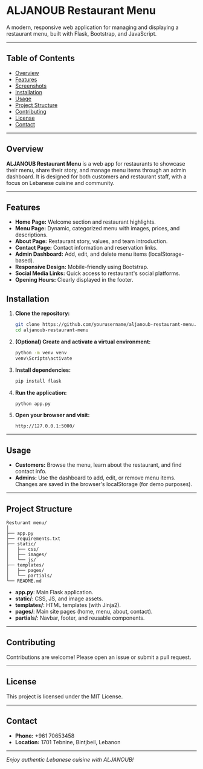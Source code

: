 # ALJANOUB Restaurant Menu

A modern, responsive web application for managing and displaying a restaurant menu, built with Flask, Bootstrap, and JavaScript.

---

## Table of Contents
- [Overview](#overview)
- [Features](#features)
- [Screenshots](#screenshots)
- [Installation](#installation)
- [Usage](#usage)
- [Project Structure](#project-structure)
- [Contributing](#contributing)
- [License](#license)
- [Contact](#contact)

---

## Overview

**ALJANOUB Restaurant Menu** is a web app for restaurants to showcase their menu, share their story, and manage menu items through an admin dashboard. It is designed for both customers and restaurant staff, with a focus on Lebanese cuisine and community.

---

## Features

- **Home Page:** Welcome section and restaurant highlights.
- **Menu Page:** Dynamic, categorized menu with images, prices, and descriptions.
- **About Page:** Restaurant story, values, and team introduction.
- **Contact Page:** Contact information and reservation links.
- **Admin Dashboard:** Add, edit, and delete menu items (localStorage-based).
- **Responsive Design:** Mobile-friendly using Bootstrap.
- **Social Media Links:** Quick access to restaurant's social platforms.
- **Opening Hours:** Clearly displayed in the footer.


## Installation

1. **Clone the repository:**
   ```sh
   git clone https://github.com/yourusername/aljanoub-restaurant-menu.git
   cd aljanoub-restaurant-menu
   ```

2. **(Optional) Create and activate a virtual environment:**
   ```sh
   python -m venv venv
   venv\Scripts\activate
   ```

3. **Install dependencies:**
   ```sh
   pip install flask
   ```

4. **Run the application:**
   ```sh
   python app.py
   ```

5. **Open your browser and visit:**
   ```
   http://127.0.0.1:5000/
   ```

---

## Usage

- **Customers:** Browse the menu, learn about the restaurant, and find contact info.
- **Admins:** Use the dashboard to add, edit, or remove menu items. Changes are saved in the browser's localStorage (for demo purposes).

---

## Project Structure

```
Resturant menu/
│
├── app.py
├── requirements.txt
├── static/
│   ├── css/
│   ├── images/
│   └── js/
├── templates/
│   ├── pages/
│   └── partials/
└── README.md
```

- **app.py**: Main Flask application.
- **static/**: CSS, JS, and image assets.
- **templates/**: HTML templates (with Jinja2).
- **pages/**: Main site pages (home, menu, about, contact).
- **partials/**: Navbar, footer, and reusable components.

---

## Contributing

Contributions are welcome! Please open an issue or submit a pull request.

---

## License

This project is licensed under the MIT License.

---

## Contact

- **Phone:** +961 70653458
- **Location:** 1701 Tebnine, Bintjbeil, Lebanon

---

_Enjoy authentic Lebanese cuisine with ALJANOUB!_
